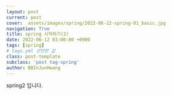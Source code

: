 ```yaml
---
layout: post
current: post
cover:  assets/images/spring/2022-06-12-spring-01_basic.jpg
navigation: True
title: spring 시작하기(2)
date: 2022-06-12 03:00:00 +0900
tags: [spring]  
# tags.yml 선언한 값
class: post-template
subclass: 'post tag-spring'
author: BBInJunHwang
---
```


spring2 입니다.
